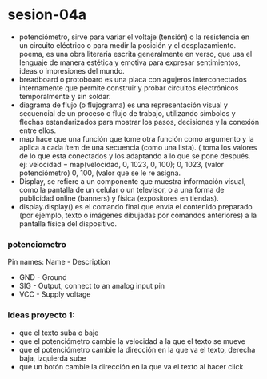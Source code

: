 # sesion-04a
- potenciómetro,  sirve para variar el voltaje (tensión) o la resistencia en un circuito eléctrico o para medir la posición y el desplazamiento.
poema, es una obra literaria escrita generalmente en verso, que usa el lenguaje de manera estética y emotiva para expresar sentimientos, ideas o impresiones del mundo.
- breadboard o protoboard es una placa con agujeros interconectados internamente que permite construir y probar circuitos electrónicos temporalmente y sin soldar.
- diagrama de flujo (o flujograma) es una representación visual y secuencial de un proceso o flujo de trabajo, utilizando símbolos y flechas estandarizados para mostrar los pasos, decisiones y la conexión entre ellos.
- map hace que una función que tome otra función como argumento y la aplica a cada ítem de una secuencia (como una lista). ( toma los valores de lo que esta conectados y los adaptando a lo que se pone después. ej: velocidad = map(velocidad, 0, 1023, 0, 100); 0, 1023, (valor potenciómetro) 0, 100, (valor que se le re asigna. 
- Display, se refiere a un componente que muestra información visual, como la pantalla de un celular o un televisor, o a una forma de publicidad online (banners) y física (expositores en tiendas).
- display.display() es el comando final que envía el contenido preparado (por ejemplo, texto o imágenes dibujadas por comandos anteriores) a la pantalla física del dispositivo.

### potenciometro 
Pin names: 
Name - Description
- GND - Ground
- SIG - Output, connect to an analog input pin
- VCC - Supply voltage

### Ideas proyecto 1: 
- que el texto suba o baje 
- que el potenciómetro cambie la velocidad a la que el texto se mueve 
- que el potenciómetro cambie la dirección en la que va el texto, derecha baja, izquierda sube 
- que un botón cambie la dirección en la que va el texto al hacer click
